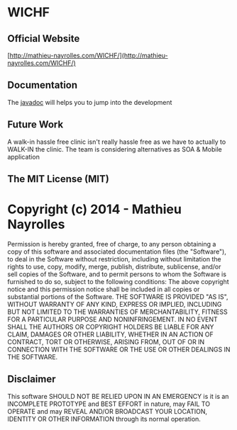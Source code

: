 # WICHF

 ## Official Website

 [http://mathieu-nayrolles.com/WICHF/](http://mathieu-nayrolles.com/WICHF/) 
 
 ## Documentation

The [javadoc](http://mathieu-nayrolles.com/WICHF/javadoc "javadoc") will helps you to jump into the development
  
 ## Future Work
  
 A walk-in hassle free clinic isn't really hassle free as we have to actually to
  WALK-IN the clinic. The team is considering alternatives as SOA &amp; Mobile application
  


## The MIT License (MIT)

# Copyright (c) 2014 - Mathieu Nayrolles

Permission is hereby granted, free of charge, to any person obtaining a copy of this software and associated documentation files (the "Software"), to deal in the Software without restriction, including without limitation the rights to use, copy, modify, merge, publish, distribute, sublicense, and/or sell copies of the Software, and to permit persons to whom the Software is furnished to do so, subject to the following conditions: The above copyright notice and this permission notice shall be included in all copies or substantial portions of the Software. THE SOFTWARE IS PROVIDED "AS IS", WITHOUT WARRANTY OF ANY KIND, EXPRESS OR IMPLIED, INCLUDING BUT NOT LIMITED TO THE WARRANTIES OF MERCHANTABILITY, FITNESS FOR A PARTICULAR PURPOSE AND NONINFRINGEMENT. IN NO EVENT SHALL THE AUTHORS OR COPYRIGHT HOLDERS BE LIABLE FOR ANY CLAIM, DAMAGES OR OTHER LIABILITY, WHETHER IN AN ACTION OF CONTRACT, TORT OR OTHERWISE, ARISING FROM, OUT OF OR IN CONNECTION WITH THE SOFTWARE OR THE USE OR OTHER DEALINGS IN THE SOFTWARE.

## Disclaimer

This software SHOULD NOT BE RELIED UPON IN AN EMERGENCY is it is an INCOMPLETE PROTOTYPE and BEST EFFORT in nature, may FAIL TO OPERATE and may REVEAL AND/OR BROADCAST YOUR LOCATION, IDENTITY OR OTHER INFORMATION through its normal operation.